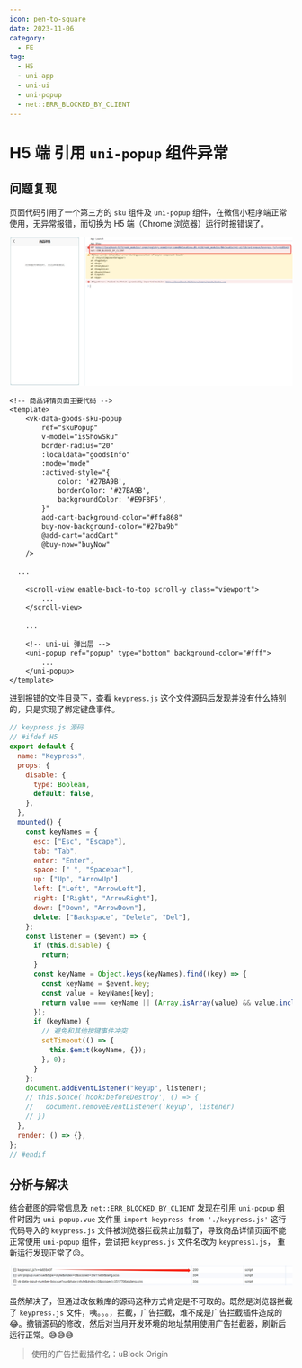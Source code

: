 ```yaml
---
icon: pen-to-square
date: 2023-11-06
category:
  - FE
tag:
  - H5
  - uni-app
  - uni-ui
  - uni-popup
  - net::ERR_BLOCKED_BY_CLIENT
---
```


# H5 端 引用 `uni-popup` 组件异常

## 问题复现

页面代码引用了一个第三方的 `sku` 组件及 `uni-popup` 组件，在微信小程序端正常使用，无异常报错，而切换为 H5 端（Chrome 浏览器）运行时报错误了。

![异常信息截图](../../.vuepress/public/ERR_BLOCKED_BY_CLIENT_1.png)

```Vue
<!-- 商品详情页面主要代码 -->
<template>
	<vk-data-goods-sku-popup
		ref="skuPopup"
		v-model="isShowSku"
		border-radius="20"
		:localdata="goodsInfo"
		:mode="mode"
		:actived-style="{
			color: '#27BA9B',
			borderColor: '#27BA9B',
			backgroundColor: '#E9F8F5',
		}"
		add-cart-background-color="#ffa868"
		buy-now-background-color="#27ba9b"
		@add-cart="addCart"
		@buy-now="buyNow"
	/>

  ...

	<scroll-view enable-back-to-top scroll-y class="viewport">
		...
	</scroll-view>

	...

	<!-- uni-ui 弹出层 -->
	<uni-popup ref="popup" type="bottom" background-color="#fff">
		...
	</uni-popup>
</template>
```

进到报错的文件目录下，查看 `keypress.js` 这个文件源码后发现并没有什么特别的，只是实现了绑定键盘事件。

```javascript
// keypress.js 源码
// #ifdef H5
export default {
  name: "Keypress",
  props: {
    disable: {
      type: Boolean,
      default: false,
    },
  },
  mounted() {
    const keyNames = {
      esc: ["Esc", "Escape"],
      tab: "Tab",
      enter: "Enter",
      space: [" ", "Spacebar"],
      up: ["Up", "ArrowUp"],
      left: ["Left", "ArrowLeft"],
      right: ["Right", "ArrowRight"],
      down: ["Down", "ArrowDown"],
      delete: ["Backspace", "Delete", "Del"],
    };
    const listener = ($event) => {
      if (this.disable) {
        return;
      }
      const keyName = Object.keys(keyNames).find((key) => {
        const keyName = $event.key;
        const value = keyNames[key];
        return value === keyName || (Array.isArray(value) && value.includes(keyName));
      });
      if (keyName) {
        // 避免和其他按键事件冲突
        setTimeout(() => {
          this.$emit(keyName, {});
        }, 0);
      }
    };
    document.addEventListener("keyup", listener);
    // this.$once('hook:beforeDestroy', () => {
    //   document.removeEventListener('keyup', listener)
    // })
  },
  render: () => {},
};
// #endif
```

## 分析与解决

结合截图的异常信息及 `net::ERR_BLOCKED_BY_CLIENT` 发现在引用 `uni-popup` 组件时因为 `uni-popup.vue` 文件里 `import keypress from './keypress.js'` 这行代码导入的 `keypress.js` 文件被浏览器拦截禁止加载了，导致商品详情页面不能正常使用 `uni-popup` 组件，尝试把 `keypress.js` 文件名改为 `keypress1.js`，
重新运行发现正常了:disappointed_relieved:。

![正常截图](../../.vuepress/public/ERR_BLOCKED_BY_CLIENT_2.png)

虽然解决了，但通过改依赖库的源码这种方式肯定是不可取的。既然是浏览器拦截了 `keypress.js` 文件，咦。。。，拦截，广告拦截，难不成是广告拦截插件造成的:joy:。撤销源码的修改，然后对当月开发环境的地址禁用使用广告拦截器，刷新后运行正常。:sweat_smile::sweat_smile::sweat_smile:

> 使用的广告拦截插件名：uBlock Origin
